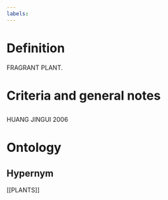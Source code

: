 ```yaml
---
labels: 
---
```


# Definition
FRAGRANT PLANT.
# Criteria and general notes
## 
HUANG JINGUI 2006
# Ontology

## Hypernym
[[PLANTS]]